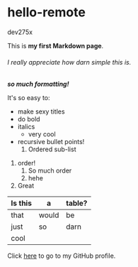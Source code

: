 # hello-remote
dev275x

This is **my first Markdown page**.

###### I really appreciate how *darn simple* this is.

**_so much formatting!_**

It's so easy to:
* make sexy titles
* do bold
* italics
  * very cool
* recursive bullet points!
  1. Ordered sub-list
  
1. order!
   1. So much order
   2. hehe
2. Great

Is this | a  | table?
--- | --- | ---
that | would | be
just | so | darn
| cool |

Click [here](https://github.com/remyoudemans) to go to my GitHub profile.

